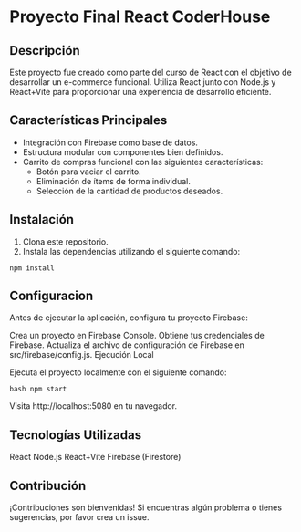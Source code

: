 # Proyecto Final React CoderHouse

## Descripción

Este proyecto fue creado como parte del curso de React con el objetivo de desarrollar un e-commerce funcional. Utiliza React junto con Node.js y React+Vite para proporcionar una experiencia de desarrollo eficiente.

## Características Principales

- Integración con Firebase como base de datos.
- Estructura modular con componentes bien definidos.
- Carrito de compras funcional con las siguientes características:
  - Botón para vaciar el carrito.
  - Eliminación de ítems de forma individual.
  - Selección de la cantidad de productos deseados.



 ## Instalación

1. Clona este repositorio.
2. Instala las dependencias utilizando el siguiente comando:

``
npm install
``
## Configuracion

Antes de ejecutar la aplicación, configura tu proyecto Firebase:

Crea un proyecto en Firebase Console.
Obtiene tus credenciales de Firebase.
Actualiza el archivo de configuración de Firebase en src/firebase/config.js.
Ejecución Local

Ejecuta el proyecto localmente con el siguiente comando:

``bash
npm start
``

Visita http://localhost:5080 en tu navegador.

## Tecnologías Utilizadas

React
Node.js
React+Vite
Firebase (Firestore)

## Contribución

¡Contribuciones son bienvenidas! Si encuentras algún problema o tienes sugerencias, por favor crea un issue.









